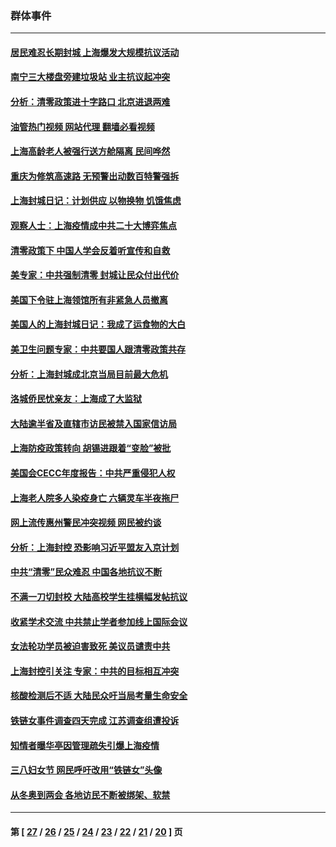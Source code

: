### 群体事件
---
#### [居民难忍长期封城 上海爆发大规模抗议活动](../../pages/ncid279/n13724894.md?05141245) 
#### [南宁三大楼盘旁建垃圾站 业主抗议起冲突](../../pages/ncid279/n13723244.md?05141245) 
#### [分析：清零政策进十字路口 北京进退两难](../../pages/ncid279/n13722760.md?05141245) 
#### [油管热门视频 网站代理 翻墙必看视频](http://209.222.30.114:81/youtube.html?05141245)
#### [上海高龄老人被强行送方舱隔离 民间哗然](../../pages/ncid279/n13717318.md?05141245) 
#### [重庆为修筑高速路 无预警出动数百特警强拆](../../pages/ncid279/n13716893.md?05141245) 
#### [上海封城日记：计划供应 以物换物 饥饿焦虑](../../pages/ncid279/n13715646.md?05141245) 
#### [观察人士：上海疫情成中共二十大博弈焦点](../../pages/ncid279/n13713349.md?05141245) 
#### [清零政策下 中国人学会反着听宣传和自救](../../pages/ncid279/n13711002.md?05141245) 
#### [美专家：中共强制清零 封城让民众付出代价](../../pages/ncid279/n13709482.md?05141245) 
#### [美国下令驻上海领馆所有非紧急人员撤离](../../pages/ncid279/n13709373.md?05141245) 
#### [美国人的上海封城日记：我成了运食物的大白](../../pages/ncid279/n13707573.md?05141245) 
#### [美卫生问题专家：中共要国人跟清零政策共存](../../pages/ncid279/n13705925.md?05141245) 
#### [分析：上海封城成北京当局目前最大危机](../../pages/ncid279/n13702771.md?05141245) 
#### [洛城侨民忧亲友：上海成了大监狱](../../pages/ncid279/n13693937.md?05141245) 
#### [大陆逾半省及直辖市访民被禁入国家信访局](../../pages/ncid279/n13689201.md?05141245) 
#### [上海防疫政策转向 胡锡进跟着“变脸”被批](../../pages/ncid279/n13688098.md?05141245) 
#### [美国会CECC年度报告：中共严重侵犯人权](../../pages/ncid279/n13687784.md?05141245) 
#### [上海老人院多人染疫身亡 六辆灵车半夜拖尸](../../pages/ncid279/n13687060.md?05141245) 
#### [网上流传惠州警民冲突视频 网民被约谈](../../pages/ncid279/n13687562.md?05141245) 
#### [分析：上海封控 恐影响习近平盟友入京计划](../../pages/ncid279/n13686881.md?05141245) 
#### [中共“清零”民众难忍 中国各地抗议不断](../../pages/ncid279/n13685186.md?05141245) 
#### [不满一刀切封校 大陆高校学生挂横幅发帖抗议](../../pages/ncid279/n13683669.md?05141245) 
#### [收紧学术交流 中共禁止学者参加线上国际会议](../../pages/ncid279/n13684255.md?05141245) 
#### [女法轮功学员被迫害致死 美议员谴责中共](../../pages/ncid279/n13682069.md?05141245) 
#### [上海封控引关注 专家：中共的目标相互冲突](../../pages/ncid279/n13679402.md?05141245) 
#### [核酸检测后不适 大陆民众吁当局考量生命安全](../../pages/ncid279/n13674223.md?05141245) 
#### [铁链女事件调查四天完成 江苏调查组遭投诉](../../pages/ncid279/n13673940.md?05141245) 
#### [知情者曝华亭因管理疏失引爆上海疫情](../../pages/ncid279/n13642418.md?05141245) 
#### [三八妇女节 网民呼吁改用“铁链女”头像](../../pages/ncid279/n13629332.md?05141245) 
#### [从冬奥到两会 各地访民不断被绑架、软禁](../../pages/ncid279/n13623432.md?05141245) 

---
#### 第 [ [27](./27.md?05141245) / [26](./26.md?05141245) / [25](./25.md?05141245) / [24](./24.md?05141245) / [23](./23.md?05141245) / [22](./22.md?05141245) / [21](./21.md?05141245) / [20](./20.md?05141245) ] 页
